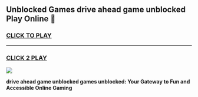 
## Unblocked Games drive ahead game unblocked Play Online 👋
<h3>
<a href="https://news.freeplayer.one?title=drive_ahead_game_unblocked&ref=17F">CLICK TO PLAY</a></h3>
<hr>

<h3>
<a href="https://news.freeplayer.one?title=drive_ahead_game_unblocked&ref=17F">CLICK 2 PLAY</a>
  
</h3>

<a href="https://news.freeplayer.one?title=drive_ahead_game_unblocked&ref=17F/"><img src="https://clearcache.store/games.png"></a>


**drive ahead game unblocked games unblocked: Your Gateway to Fun and Accessible Online Gaming**

